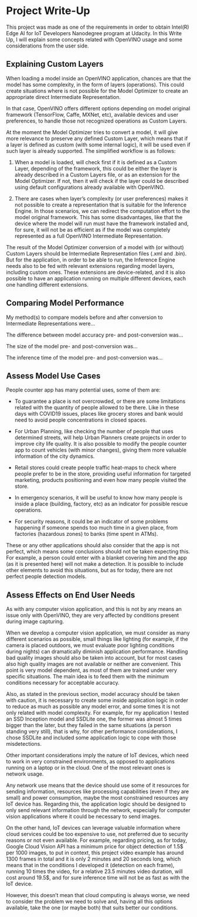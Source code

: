 # Project Write-Up

This project was made as one of the requirements in order to obtain Intel(R) Edge AI for IoT Developers Nanodegree program at Udacity. In this Write Up, I will explain some concepts related with OpenVINO usage and some considerations from the user side.

## Explaining Custom Layers

When loading a model inside an OpenVINO application, chances are that the model has some complexity, in the form of layers (operations). This could create situations where is not possible for the Model Optimizer to create an appropriate direct Intermediate Representation.

In that case, OpenVINO offers different options depending on model original framework (TensorFlow, Caffe, MXNet, etc), available devices and user preferences, to handle those not recognized operations as Custom Layers.

At the moment the Model Optimizer tries to convert a model, it will give more relevance to preserve any defined Custom Layer, which means that if a layer is defined as custom (with some internal logic), it will be used even if such layer is already supported. 
The simplified workflow is as follows:
  1. When a model is loaded, will check first if it is defined as a Custom Layer, depending of the framework, this could be either the layer is already described in a Custom Layers file, or as an extension for the Model Optimizer. If not, then it will check if the layer could be described using default configurations already available with OpenVINO.

  2. There are cases when layer’s complexity (or user preferences) makes it not possible to create a representation that is suitable for the Inference Engine. In those scenarios, we can redirect the computation effort to the model original framework. This has some disadvantages, like that the device where the model will run must have the framework installed and, for sure, it will not be as efficient as if the model was completely represented as a full OpenVINO Intermediate Representation.

The result of the Model Optimizer conversion of a model with (or without) Custom Layers should be Intermediate Representation files (.xml and .bin). But for the application, in order to be able to run, the Inference Engine needs also to be fed with relevant extensions regarding model layers, including custom ones. These extensions are device-related, and it is also possible to have an application running on multiple different devices, each one handling different extensions.

## Comparing Model Performance

My method(s) to compare models before and after conversion to Intermediate Representations
were...

The difference between model accuracy pre- and post-conversion was...

The size of the model pre- and post-conversion was...

The inference time of the model pre- and post-conversion was...

## Assess Model Use Cases

People counter app has many potential uses, some of them are:

  * To guarantee a place is not overcrowded, or there are some limitations related with the quantity of people allowed to be there. Like in these days with COVID19 issues, places like grocery stores and bank would need to avoid people concentrations in closed spaces.
  
  * For Urban Planning, like checking the number of people that uses determined streets, will help Urban Planners create projects in order to improve city life quality. It is also possible to modify the people counter app to count vehicles (with minor changes), giving them more valuable information of the city dynamics.
  * Retail stores could create people traffic heat-maps to check where people prefer to be in the store, providing useful information for targeted marketing, products positioning and even how many people visited the store.
  * In emergency scenarios, it will be useful to know how many people is inside a place (building, factory, etc) as an indicator for possible rescue operations.
  * For security reasons, it could be an indicator of some problems happening if someone spends too much time in a given place, from factories (hazardous zones) to banks (time spent in ATMs).

These or any other applications should also consider that the app is not perfect, which means some conclusions should not be taken expecting this. For example, a person could enter with a blanket covering him and the app (as it is presented here) will not make a detection. It is possible to include other elements to avoid this situations, but as for today, there are not perfect people detection models.


## Assess Effects on End User Needs

As with any computer vision application, and this is not by any means an issue only with OpenVINO, they are very affected by conditions present during image capturing.

When we develop a computer vision application, we must consider as many different scenarios as possible, small things like lighting (for example, if the camera is placed outdoors, we must evaluate poor lighting conditions during nights) can dramatically diminish application performance. Handling bad quality images should also be taken into account, but for most cases also high quality images are not available or neither are convenient. This point is very model dependent, as most of them are trained under very specific situations. The main idea is to feed them with the minimum conditions necessary for acceptable accuracy.

Also, as stated in the previous section, model accuracy should be taken with caution, it is necessary to create some inside application logic in order to reduce as much as possible any model error, and some times it is not only related with model complexity. For example, for my application I tested an SSD Inception model and SSDLite one, the former was almost 5 times bigger than the later, but they failed in the same situations (a person standing very still), that is why, for other performance considerations, I chose SSDLite and included some application logic to cope with those misdetections.

Other important considerations imply the nature of IoT devices, which need to work in very constrained environments, as opposed to applications running on a laptop or in the cloud. One of the most relevant ones is network usage.

Any network use means that the device should use some of it resources for sending information, resources like processing capabilities (even if they are small) and power consumption, maybe the most constrained resources any IoT device has. Regarding this, the application logic should be designed to only send relevant information through the network, especially for computer vision applications where it could be necessary to send images.

On the other hand, IoT devices can leverage valuable information where cloud services could be too expensive to use, not preferred due to security reasons or not even available. For example, regarding pricing, as for today, Google Cloud Vision API has a minimum price for object detection of 1.5$ per 1000 images, to put in context, this project video example has around 1300 frames in total and it is only 2 minutes and 20 seconds long, which means that in the conditions I developed it (detection on each frame), running 10 times the video, for a relative 23.5 minutes video duration, will cost around 19.5$, and for sure inference time will not be as fast as with the IoT device.

However, this doesn’t mean that cloud computing is always worse, we need to consider the problem we need to solve and, having all this options available, take the one (or maybe both) that suits better our conditions. 
